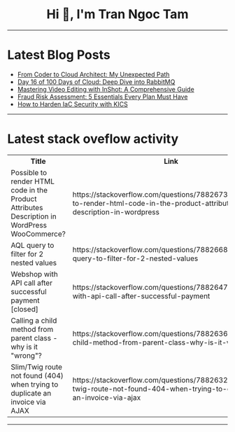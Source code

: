 <h1 align="center">Hi 👋, I'm Tran Ngoc Tam</h1>

---

# Latest Blog Posts 
<!-- BLOG-POST-LIST:START -->
- [From Coder to Cloud Architect: My Unexpected Path](https://dev.to/jimiog/from-coder-to-cloud-architect-my-unexpected-path-2a4d)
- [Day 16 of 100 Days of Cloud: Deep Dive into RabbitMQ](https://dev.to/tutorialhelldev/day-16-of-100-days-of-cloud-deep-dive-into-rabbitmq-3n3j)
- [Mastering Video Editing with InShot: A Comprehensive Guide](https://dev.to/the_rainbow/mastering-video-editing-with-inshot-a-comprehensive-guide-4noe)
- [Fraud Risk Assessment: 5 Essentials Every Plan Must Have](https://dev.to/yayabobi/fraud-risk-assessment-5-essentials-every-plan-must-have-4j4l)
- [How to Harden IaC Security with KICS](https://dev.to/yayabobi/how-to-harden-iac-security-with-kics-3ef6)
<!-- BLOG-POST-LIST:END -->

---

# Latest stack oveflow activity
<table>
  <tr><th>Title</th><th>Link</th></tr>
  <!-- STACKOVERFLOW:START --><tr><td>Possible to render HTML code in the Product Attributes Description in WordPress WooCommerce?</td><td>https://stackoverflow.com/questions/78826733/possible-to-render-html-code-in-the-product-attributes-description-in-wordpress</td></tr><tr><td>AQL query to filter for 2 nested values</td><td>https://stackoverflow.com/questions/78826687/aql-query-to-filter-for-2-nested-values</td></tr><tr><td>Webshop with API call after successful payment [closed]</td><td>https://stackoverflow.com/questions/78826472/webshop-with-api-call-after-successful-payment</td></tr><tr><td>Calling a child method from parent class - why is it &quot;wrong&quot;?</td><td>https://stackoverflow.com/questions/78826361/calling-a-child-method-from-parent-class-why-is-it-wrong</td></tr><tr><td>Slim/Twig route not found &lpar;404&rpar; when trying to duplicate an invoice via AJAX</td><td>https://stackoverflow.com/questions/78826327/slim-twig-route-not-found-404-when-trying-to-duplicate-an-invoice-via-ajax</td></tr><!-- STACKOVERFLOW:END -->
</table>

---


